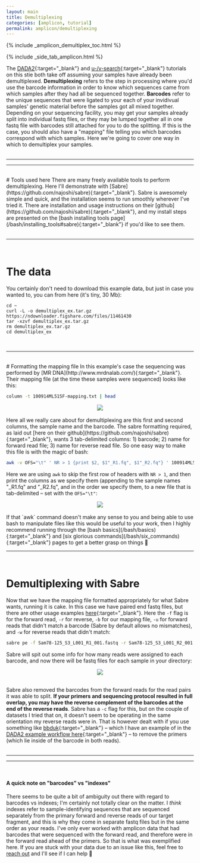 ```yaml
---
layout: main
title: Demultiplexing
categories: [amplicon, tutorial]
permalink: amplicon/demultiplexing
---
```


{% include _amplicon_demultiplex_toc.html %}

{% include _side_tab_amplicon.html %}


The [DADA2](/amplicon/dada2_workflow_ex){:target="_blank"} and [u-/v-search](/amplicon/workflow_ex){:target="_blank"} tutorials on this stie both take off assuming your samples have already been demultiplexed. **Demultiplexing** refers to the step in processing where you'd use the barcode information in order to know which sequences came from which samples after they had all be sequenced together. **Barcodes** refer to the unique sequences that were ligated to your each of your invidivual samples' genetic material before the samples got all mixed together. Depending on your sequencing facility, you may get your samples already split into individual fastq files, or they may be lumped together all in one fastq file with barcodes still attached for you to do the splitting. If this is the case, you should also have a "mapping" file telling you which barcodes correspond with which samples. Here we're going to cover one way in which to demultiplex your samples.  
<br>
  
---
---  
<br>
# Tools used here
There are many freely available tools to perform demultiplexing. Here I'll demonstrate with [Sabre](https://github.com/najoshi/sabre){:target="_blank"}. Sabre is awesomely simple and quick, and the installation seems to run smoothly wherever I've tried it. There are installation and usage instructions on their [github](https://github.com/najoshi/sabre){:target="_blank"}, and my install steps are presented on the [bash installing tools page](/bash/installing_tools#sabre){:target="_blank"} if you'd like to see them.
<br>
<br>

---
<br>

# The data
You certainly don't need to download this example data, but just in case you wanted to, you can from here (it's tiny, 30 Mb):

```
cd ~
curl -L -o demultiplex_ex.tar.gz https://ndownloader.figshare.com/files/11461430
tar -xzvf demultiplex_ex.tar.gz
rm demultiplex_ex.tar.gz
cd demultiplex_ex
```
<br>

---
<br>
# Formatting the mapping file
In this example's case the sequencing was performed by [MR DNA](http://www.mrdnalab.com/){:target="_blank"}. Their mapping file (at the time these samples were sequenced) looks like this: 

```bash
column -t 100914ML515F-mapping.txt | head
```

<center><img src="{{ site.url }}/images/demux_mapping_head.png"></center>
<br>
Here all we really care about for demultiplexing are this first and second columns, the sample name and the barcode. The sabre formatting required, as laid out [here on their github](https://github.com/najoshi/sabre){:target="_blank"}, wants 3 tab-delimited columns: 1) barcode; 2) name for forward read file; 3) name for reverse read file. So one easy way to make this file is with the magic of bash:

```bash
awk -v OFS="\t" ' NR > 1 {print $2, $1"_R1.fq", $1"_R2.fq"} ' 100914ML515F-mapping.txt > sabre_formatted_barcode_file.txt
```

Here we are using `awk` to skip the first row of headers with `NR > 1`, and then print the columns as we specify them (appending to the sample names "_R1.fq" and "_R2.fq", and in the order we specify them, to a new file that is tab-delimited – set with the `OFS="\t"`: 

<center><img src="{{ site.url }}/images/demux_sabre_formatted_head.png"></center>
<br>
If that `awk` command doesn't make any sense to you and being able to use bash to manipulate files like this would be useful to your work, then I highly recommend running through the [bash basics](/bash/basics){:target="_blank"} and [six glorious commands](/bash/six_commands){:target="_blank"} pages to get a better grasp on things 🙂  
<br>

---
<br>

# Demultiplexing with Sabre
Now that we have the mapping file formatted appropriately for what Sabre wants, running it is cake. In this case we have paired end fastq files, but there are other usage examples [here](https://github.com/najoshi/sabre){:target="_blank"}. Here the `-f` flag is for the forward read, `-r` for reverse, `-b` for our mapping file, `-u` for forward reads that didn't match a barcode (Sabre by default allows no mismatches), and `-w` for reverse reads that didn't match:

```bash
sabre pe -f Sam78-125_S3_L001_R1_001.fastq -r Sam78-125_S3_L001_R2_001.fastq -b sabre_formatted_barcode_file.txt -u no_bc_match_R1.fq -w no_bc_match_R2.fq
```

Sabre will spit out some info for how many reads were assigned to each barcode, and now there will be fastq files for each sample in your directory:

<center><img src="{{ site.url }}/images/demux_sabre_files_head.png"></center>
<br>

Sabre also removed the barcodes from the forward reads for the read pairs it was able to split. **If your primers and sequencing protocol resulted in full overlap, you may have the reverse complement of the barcodes at the end of the reverse reads**. Sabre has a `-c` flag for this, but on the couple of datasets I tried that on, it doesn't seem to be operating in the same orientation my reverse reads were in. That is however dealt with if you use something like [bbduk](https://jgi.doe.gov/data-and-tools/bbtools/bb-tools-user-guide/bbduk-guide/){:target="_blank"} – which I have an example of in the [DADA2 example workflow here](/amplicon/dada2_workflow_ex#removing-primers){:target="_blank"} – to remove the primers (which lie inside of the barcode in both reads).  
<br>
  
---
---  
<br>

<div class="my_notice">
<h4>A quick note on "barcodes" vs "indexes"</h4>
There seems to be quite a bit of ambiguity out there with regard to barcodes vs indexes; I'm certainly not totally clear on the matter. I <i>think</i> indexes refer to sample-identifying sequences that are sequenced separately from the primary forward and reverse reads of our target fragment, and this is why they come in separate fastq files but in the same order as your reads. I've only ever worked with amplicon data that had barcodes that were sequenced with the forward read, and therefore were in the forward read ahead of the primers. So that is what was exemplified here. If you are stuck with your data due to an issue like this, feel free to <a href="https://twitter.com/AstrobioMike" target="_blank">reach out</a> and I'll see if I can help 🙂</div>
